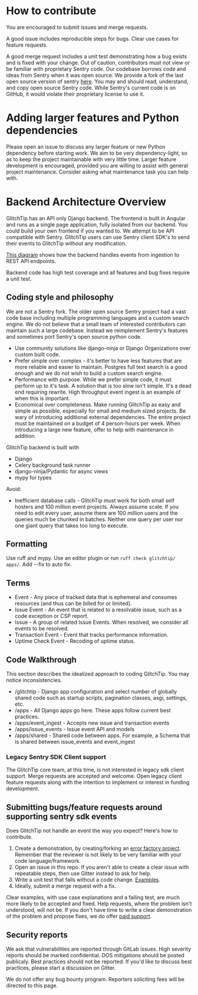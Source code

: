 # How to contribute

You are encouraged to submit issues and merge requests.

A good issue includes reproducible steps for bugs. Clear use cases for feature requests.

A good merge request includes a unit test demonstrating how a bug exists and is fixed with your change. Out of caution, contributors must not view or be familiar with proprietary Sentry code. Our codebase borrows code and ideas from Sentry when it was open source. We provide a fork of the last open source version of sentry [here](https://gitlab.com/glitchtip/sentry-open-source). You may and should read, understand, and copy open source Sentry code. While Sentry's current code is on GitHub, it would violate their proprietary license to use it.

# Adding larger features and Python dependencies

Please open an issue to discuss any larger feature or new Python dependency before starting work. We aim to be very dependency-light, so as to keep the project maintainable with very little time. Larger feature development is encouraged, provided you are willing to assist with general project maintenance. Consider asking what maintenance task you can help with.

# Backend Architecture Overview

GlitchTip has an API only Django backend. The frontend is built in Angular and runs as a single page application, fully isolated from our backend. You could build your own frontend if you wanted to. We attempt to be API compatible with Sentry. GlitchTip users can use Sentry client SDK's to send their events to GlitchTip without any modification.

[This diagram](https://docs.google.com/drawings/d/1e2eKmEY21W1KaJsoC797j5ZedpDSsghGuYWV6CEuILY) shows how the backend handles events from ingestion to REST API endpoints.

Backend code has high test coverage and all features and bug fixes require a unit test.

## Coding style and philosophy

We are not a Sentry fork. The older open source Sentry project had a vast code base including multiple programming languages and a custom search engine. We do not believe that a small team of interested contributors can maintain such a large codebase. Instead we reimplement Sentry's features and sometimes port Sentry's open source python code.

- Use community solutions like django-ninja or Django Organizations over custom built code.
- Prefer simple over complex - it's better to have less features that are more reliable and easier to maintain. Postgres full text search is a good enough and we do not wish to build a custom search engine.
- Performance with purpose. While we prefer simple code, it must perform up to it's task. A solution that is too slow isn't simple. It's a dead end requiring rewrite. High throughput event ingest is an example of when this is important. 
- Economical over completeness. Make running GlitchTip as easy and simple as possible, especially for small and medium sized projects. Be wary of introducing additional external dependencies. The entire project must be maintained on a budget of 4 person-hours per week. When introducing a large new feature, offer to help with maintenance in addition.

GlitchTip backend is built with

- Django
- Celery background task runner
- django-ninja/Pydantic for async views
- mypy for types

Avoid:

- Inefficient database calls - GlitchTip must work for both small self hosters and 100 million event projects. Always assume scale. If you need to edit every user, assume there are 100 million users and the queries much be chunked in batches. Neither one query per user nor one giant query that takes too long to execute.

## Formatting

Use ruff and mypy. Use an editor plugin or run `ruff check glitchtip/ apps/`. Add --fix to auto fix.

## Terms

- Event - Any piece of tracked data that is ephemeral and consumes resources (and thus can be billed for or limited).
- Issue Event - An event that is related to a resolvable issue, such as a code exception or CSP report.
- Issue - A group of related Issue Events. When resolved, we consider all events to be resolved.
- Transaction Event - Event that tracks performance information.
- Uptime Check Event - Recoding of uptime status.

## Code Walkthrough

This section describes the idealized approach to coding GlitchTip. You may notice inconsistencies.

- /glitchtip - Django app configuration and select number of globally shared code such as startup scripts, pagination classes, asgi, settings, etc.
- /apps - All Django apps go here. These apps follow current best practices.
- /apps/event_ingest - Accepts new issue and transaction events
- /apps/issue_events - Issue event API and models
- /apps/shared - Shared code between apps. For example, a Schema that is shared between issue_events and event_ingest

### Legacy Sentry SDK Client support

The GlitchTip core team, at this time, is not interested in legacy sdk client support. Merge requests are accepted and welcome. Open legacy client feature requests along with the intention to implement or interest in funding development.

## Submitting bugs/feature requests around supporting sentry sdk events

Does GlitchTip not handle an event the way you expect? Here's how to contribute.

1. Create a demonstration, by creating/forking an [error factory project](https://gitlab.com/glitchtip/error-factories/). Remember that the reviewer is not likely to be very familiar with your code language/framework.
2. Open an issue in this repo. If you aren't able to create a clear issue with repeatable steps, then use Gitter instead to ask for help.
3. Write a unit test that fails without a code change. [Examples](https://gitlab.com/glitchtip/glitchtip-backend/-/tree/master/apps/event_ingest/tests).
4. Ideally, submit a merge request with a fix.

Clear examples, with use case explanations and a failing test, are much more likely to be accepted and fixed. Help requests, where the problem isn't understood, will not be.
If you don't have time to write a clear demonstration of the problem and propose fixes, we do offer [paid support](https://glitchtip.com/pricing).


## Security reports

We ask that vulnerabilities are reported through GitLab issues. High severity reports should be marked confidential. DOS mitigations should be posted publicaly. Best practices should not be reported. If you'd like to discuss best practices, please start a discussion on Gitter.

We do not offer any bug bounty program. Reporters soliciting fees will be directed to this page.